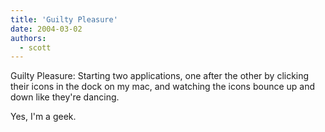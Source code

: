 ```yaml
---
title: 'Guilty Pleasure'
date: 2004-03-02
authors:
  - scott
---
```


Guilty Pleasure: Starting two applications, one after the other by clicking their icons in the dock on my mac, and watching the icons bounce up and down like they're dancing.

Yes, I'm a geek.
